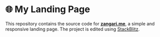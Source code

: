 # 🌐 My Landing Page

This repository contains the source code for **[zangari.me](https://zangari.me)**, a simple and responsive landing page. The project is edited using [StackBlitz](https://stackblitz.com/).
